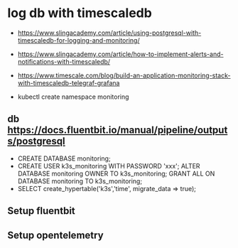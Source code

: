# log db with timescaledb
* https://www.slingacademy.com/article/using-postgresql-with-timescaledb-for-logging-and-monitoring/
* https://www.slingacademy.com/article/how-to-implement-alerts-and-notifications-with-timescaledb/
* https://www.timescale.com/blog/build-an-application-monitoring-stack-with-timescaledb-telegraf-grafana

* kubectl create namespace monitoring

## db https://docs.fluentbit.io/manual/pipeline/outputs/postgresql
* CREATE DATABASE monitoring;
* CREATE USER k3s_monitoring WITH PASSWORD 'xxx';
  ALTER DATABASE monitoring OWNER TO k3s_monitoring;
  GRANT ALL ON DATABASE monitoring TO k3s_monitoring;
* SELECT create_hypertable('k3s','time', migrate_data => true);

## Setup fluentbit
## Setup opentelemetry